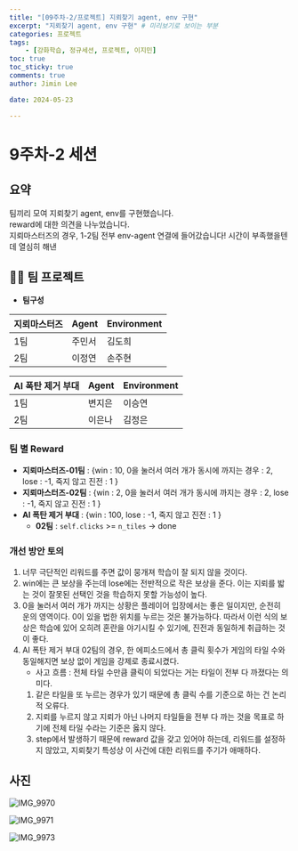 ```yaml
---
title: "[09주차-2/프로젝트] 지뢰찾기 agent, env 구현"  
excerpt: "지뢰찾기 agent, env 구현" # 미리보기로 보이는 부분  
categories: 프로젝트  
tags: 
    - [강화학습, 정규세션, 프로젝트, 이지민]  
toc: true  
toc_sticky: true  
comments: true  
author: Jimin Lee  

date: 2024-05-23

---
```


# 9주차-2 세션

## 요약 
팀끼리 모여 지뢰찾기 agent, env를 구현했습니다.  
reward에 대한 의견을 나누었습니다.  
지뢰마스터즈의 경우, 1-2팀 전부 env-agent 연결에 들어갔습니다! 시간이 부족했을텐데 열심히 해낸 

## 👩‍💻 팀 프로젝트 
- **팀구성**   

| 지뢰마스터즈 | Agent | Environment |
| --- |-----|-------------|
| 1팀 | 주민서 | 김도희         |
| 2팀 | 이정연 | 손주현         |

| AI 폭탄 제거 부대 | Agent | Environment |
| --- |-------|-------------|
| 1팀  | 변지은   | 이승연         |
| 2팀 | 이은나   | 김정은         |

### 팀 별 Reward
- **지뢰마스터즈-01팀** : {win : 10,  0을 눌러서 여러 개가 동시에 까지는 경우 : 2, lose : -1, 죽지 않고 진전 : 1 }  
- **지뢰마스터즈-02팀** : {win : 2,  0을 눌러서 여러 개가 동시에 까지는 경우 : 2, lose : -1, 죽지 않고 진전 : 1 }  
- **AI 폭탄 제거 부대** : {win : 100, lose : -1, 죽지 않고 진전 : 1 }  
  - **02팀** : `self.clicks` >= `n_tiles`  -> done

### 개선 방안 토의 
1. 너무 극단적인 리워드를 주면 값이 뭉개져 학습이 잘 되지 않을 것이다.   
2. win에는 큰 보상을 주는데 lose에는 전반적으로 작은 보상을 준다. 이는 지뢰를 밟는 것이 잘못된 선택인 것을 학습하지 못할 가능성이 높다. 
3. 0을 눌러서 여러 개가 까지는 상황은 플레이어 입장에서는 좋은 일이지만, 순전히 운의 영역이다. 0이 있을 법한 위치를 누르는 것은 불가능하다. 따라서 이런 식의 보상은 학습에 있어 오히려 혼란을 야기시킬 수 있기에, 진전과 동일하게 취급하는 것이 좋다. 
4. AI 폭탄 제거 부대 02팀의 경우, 한 에피소드에서 총 클릭 횟수가 게임의 타일 수와 동일해지면 보상 없이 게임을 강제로 종료시켰다. 
   - 사고 흐름 : 전체 타일 수만큼 클릭이 되었다는 거는 타일이 전부 다 까졌다는 의미다.
   1. 같은 타일을 또 누르는 경우가 있기 때문에 총 클릭 수를 기준으로 하는 건 논리적 오류다. 
   2. 지뢰를 누르지 않고 지뢰가 아닌 나머지 타일들을 전부 다 까는 것을 목표로 하기에 전체 타일 수라는 기준은 옳지 않다. 
   3. step에서 발생하기 때문에 reward 값을 갖고 있어야 하는데, 리워드를 설정하지 않았고, 지뢰찾기 특성상 이 사건에 대한 리워드를 주기가 애매하다.


## 사진
![IMG_9970](https://github.com/KanghwaSisters/kanghwasisters.github.io/assets/126959470/19e48c7a-199f-43d9-89d8-c6bc23f67731)  

![IMG_9971](https://github.com/KanghwaSisters/kanghwasisters.github.io/assets/126959470/dccb43bc-9c22-411f-a45f-cc2bc205b2cb)  

![IMG_9973](https://github.com/KanghwaSisters/kanghwasisters.github.io/assets/126959470/345dac2a-4c32-4113-acda-56e76f888778)  

